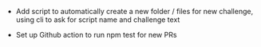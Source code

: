 * Add script to automatically create a new folder / files for new challenge,
  using cli to ask for script name and challenge text

* Set up Github action to run npm test for new PRs
